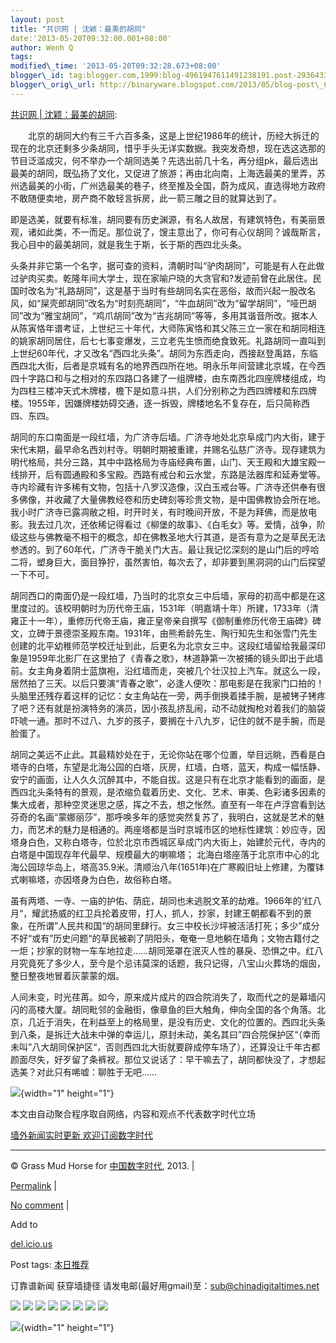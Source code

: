 ```yaml
--- 
layout: post 
title: "共识网 | 沈颖：最美的胡同" 
date:'2013-05-20T09:32:00.001+08:00' 
author: Wenh Q
tags:
modified\_time: '2013-05-20T09:32:28.673+08:00' 
blogger\_id: tag:blogger.com,1999:blog-4961947611491238191.post-293643332812349823
blogger\_orig\_url: http://binaryware.blogspot.com/2013/05/blog-post\_605.html
--- 
```

[共识网 |
沈颖：最美的胡同](http://feedproxy.google.com/~r/chinagfwblog/~3/CAQHKm2ix-c/):

<div>

　　北京的胡同大约有三千六百多条，这是上世纪1986年的统计，历经大拆迁的现在的北京还剩多少条胡同，惜乎手头无详实数据。我突发奇想，现在选这选那的节目泛滥成灾，何不举办一个胡同选美？先选出前几十名，再分组pk，最后选出最美的胡同，既弘扬了文化，又促进了旅游；再由北向南，上海选最美的里弄，苏州选最美的小街，广州选最美的巷子，终至推及全国，蔚为成风，直选得地方政府不敢随便卖地，房产商不敢轻言拆房，此一箭三雕之目的就算达到了。

即是选美，就要有标准，胡同要有历史渊源，有名人故居，有建筑特色，有美丽景观，诸如此类，不一而足。那位说了，馊主意出了，你可有心仪胡同？诚哉斯言，我心目中的最美胡同，就是我生于斯，长于斯的西四北头条。

头条并非它第一个名字，据可查的资料，清朝时叫“驴肉胡同”，可能是有人在此做过驴肉买卖。乾隆年间大学士，现在家喻户晓的大贪官和?发迹前曾在此居住。民国时改名为“礼路胡同”，这是基于当时有些胡同名实在恶俗，故而兴起一股改名风，如“屎壳郎胡同”改名为“时刻亮胡同”，“牛血胡同”改为“留学胡同”，“哑巴胡同”改为“雅宝胡同”，“鸡爪胡同”改为“吉兆胡同”等等，多用其谐音所改。据本人从陈寅恪年谱考证，上世纪三十年代，大师陈寅恪和其父陈三立一家在和胡同相连的姚家胡同居住，后七七事变爆发，三立老先生愤而绝食致死。礼路胡同一直叫到上世纪60年代，才又改名“西四北头条”。胡同为东西走向，西接赵登禹路，东临西四北大街，后者是京城有名的地界西四所在地。明永乐年间营建北京城，在今西四十字路口和与之相对的东四路口各建了一组牌楼，由东南西北四座牌楼组成，均为四柱三楼冲天式木牌楼，檐下是如意斗拱，人们分别称之为西四牌楼和东四牌楼。1955年，因嫌牌楼妨碍交通，逐一拆毁，牌楼地名不复存在，后只简称西四、东四。

胡同的东口南面是一段红墙，为广济寺后墙。广济寺地处北京阜成门内大街，建于宋代末期，最早命名西刘村寺。明朝时期被重建，并赐名弘慈广济寺。现存建筑为明代格局，共分三路，其中中路格局为寺庙经典布置，山门、天王殿和大雄宝殿一线排开，后有圆通殿和多宝殿。西路有戒台和云水堂，东路是法器库和延寿堂等。寺内珍藏有许多稀有文物，包括十八罗汉造像，汉白玉戒台等。广济寺还供奉有很多佛像，并收藏了大量佛教经卷和历史碑刻等珍贵文物，是中国佛教协会所在地。我小时广济寺已露凋敝之相，时开时关，有时晚间开放，不是为拜佛，而是放电影。我去过几次，还依稀记得看过《柳堡的故事》、《白毛女》等。爱情，战争，阶级这些与佛教毫不相干的概念，却在佛教圣地大行其道，是否有意为之是草民无法参透的。到了60年代，广济寺干脆关门大吉。最让我记忆深刻的是山门后的哼哈二将，塑身巨大，面目狰狞，虽然害怕，每次去了，却非要到黑洞洞的山门后探望一下不可。

胡同西口的南面仍是一段红墙，乃当时的北京女三中后墙，家母的初高中都是在这里度过的。该校明朝时为历代帝王庙，1531年（明嘉靖十年）所建，1733年（清雍正十一年），重修历代帝王庙，雍正皇帝亲自撰写《御制重修历代帝王庙碑》碑文，立碑于景德崇圣殿东南。1931年，由熊希龄先生、陶行知先生和张雪门先生创建的北平幼稚师范学校迁址到此，后更名为北京女三中。这段红墙留给我最深印象是1959年北影厂在这里拍了《青春之歌》，林道静第一次被捕的镜头即出于此墙前。女主角身着阴士蓝旗袍，沿红墙而走，突被几个壮汉拉上汽车。就这么一段，居然拍了三天。以后只要演“青春之歌”，必逢人便吹：那电影是在我家门口拍的！头脑里还残存着这样的记忆：女主角站在一旁，两手倒换着揉手腕，是被铐子铐疼了吧？还有就是扮演特务的演员，因小孩乱挤乱闹，动不动就掏枪对着我们的脑袋吓唬一通。那时不过八、九岁的孩子，要搁在十八九岁，记住的就不是手腕，而是脸蛋了。

胡同之美远不止此。其最精妙处在于，无论你站在哪个位置，举目远眺，西看是白塔寺的白塔，东望是北海公园的白塔，灰房，红墙，白塔，蓝天，构成一幅恬静、安宁的画面，让人久久沉醉其中，不能自拔。这是只有在北京才能看到的画面，是西四北头条特有的景观，是浓缩负载着历史、文化、艺术、审美、色彩诸多因素的集大成者，那种空灵迷思之感，挥之不去，想之怅然。直至有一年在卢浮宫看到达芬奇的名画“蒙娜丽莎”，那呼唤多年的感觉突然复苏了，我明白，这就是艺术的魅力，而艺术的魅力是相通的。两座塔都是当时京城市区的地标性建筑：妙应寺，因塔身白色，又称白塔寺，位於北京市西城区阜成门内大街上，始建於元代，寺内的白塔是中国现存年代最早、规模最大的喇嘛塔；
北海白塔座落于北京市中心的北海公园琼华岛上，塔高35.9米。清顺治八年(1651年)在广寒殿旧址上修建，为覆钵式喇嘛塔，亦因塔身为白色，故俗称白塔。

虽有两塔、一寺、一庙的护佑、荫庇，胡同也未逃脱文革的劫难。1966年的‘红八月“，耀武扬威的红卫兵抡着皮带，打人，抓人，抄家，封建王朝都看不到的景象，在所谓”人民共和国“的胡同里肆行。女三中校长沙坪被活活打死；多少”成分不好“或有”历史问题“的草民被剃了阴阳头，奄奄一息地躺在墙角；文物古籍付之一炬；抄家的财物一车车地拉走……胡同笼罩在泯灭人性的暴戾、恐惧之中。红八月究竟死了多少人，至今是个忌讳莫深的话题，我只记得，八宝山火葬场的烟囱，整日整夜地冒着灰蒙蒙的烟。

人间未变，时光荏苒。如今，原来成片成片的四合院消失了，取而代之的是幕墙闪闪的高楼大厦。胡同毗邻的金融街，像章鱼的巨大触角，伸向全国的各个角落。北京，几近于消失，在利益至上的格局里，是没有历史、文化的位置的。西四北头条到八条，是拆迁大战未中弹的幸运儿，原封未动，美名其曰”四合院保护区“（幸而未叫”八大胡同保护区“，否则西四北大街就要辟成停车场了），还算没让千年古都颜面尽失，好歹留了条裤衩。那位又说话了：早干嘛去了，胡同都快没了，才想起选美？对此只有唏嘘：聊胜于无吧……

</div>

![](http://pixel.quantserve.com/pixel/p-89EKCgBk8MZdE.gif){width="1"
height="1"}

本文由自动聚合程序取自网络，内容和观点不代表数字时代立场



[墙外新闻实时更新 欢迎订阅数字时代](http://eepurl.com/msuvD)


















------------------------------------------------------------------------

© Grass Mud Horse for
[中国数字时代](https://kexueshangwang.info/chinese), 2013. |

[Permalink](https://kexueshangwang.info/chinese/2013/05/%e5%85%b1%e8%af%86%e7%bd%91-%e6%b2%88%e9%a2%96%ef%bc%9a%e6%9c%80%e7%be%8e%e7%9a%84%e8%83%a1%e5%90%8c/)
|

[No
comment](https://kexueshangwang.info/chinese/2013/05/%e5%85%b1%e8%af%86%e7%bd%91-%e6%b2%88%e9%a2%96%ef%bc%9a%e6%9c%80%e7%be%8e%e7%9a%84%e8%83%a1%e5%90%8c/#comments)
|

Add to

[del.icio.us](http://del.icio.us/post?url=https://kexueshangwang.info/chinese/2013/05/%e5%85%b1%e8%af%86%e7%bd%91-%e6%b2%88%e9%a2%96%ef%bc%9a%e6%9c%80%e7%be%8e%e7%9a%84%e8%83%a1%e5%90%8c/&title=%E5%85%B1%E8%AF%86%E7%BD%91%20%7C%20%E6%B2%88%E9%A2%96%EF%BC%9A%E6%9C%80%E7%BE%8E%E7%9A%84%E8%83%A1%E5%90%8C)





Post tags:
[本日推荐](https://kexueshangwang.info/chinese/tag/%e6%9c%ac%e6%97%a5%e6%8e%a8%e8%8d%90/?category=18271)



订靠谱新闻 获穿墙捷径
请发电邮(最好用gmail)至：sub@chinadigitaltimes.net





<div>

[![](http://feeds.feedburner.com/~ff/chinagfwblog?d=yIl2AUoC8zA)](http://feeds.feedburner.com/~ff/chinagfwblog?a=CAQHKm2ix-c:3-cYjnfR9oo:yIl2AUoC8zA)
[![](http://feeds.feedburner.com/~ff/chinagfwblog?i=CAQHKm2ix-c:3-cYjnfR9oo:-BTjWOF_DHI)](http://feeds.feedburner.com/~ff/chinagfwblog?a=CAQHKm2ix-c:3-cYjnfR9oo:-BTjWOF_DHI)
[![](http://feeds.feedburner.com/~ff/chinagfwblog?i=CAQHKm2ix-c:3-cYjnfR9oo:F7zBnMyn0Lo)](http://feeds.feedburner.com/~ff/chinagfwblog?a=CAQHKm2ix-c:3-cYjnfR9oo:F7zBnMyn0Lo)
[![](http://feeds.feedburner.com/~ff/chinagfwblog?i=CAQHKm2ix-c:3-cYjnfR9oo:V_sGLiPBpWU)](http://feeds.feedburner.com/~ff/chinagfwblog?a=CAQHKm2ix-c:3-cYjnfR9oo:V_sGLiPBpWU)
[![](http://feeds.feedburner.com/~ff/chinagfwblog?d=qj6IDK7rITs)](http://feeds.feedburner.com/~ff/chinagfwblog?a=CAQHKm2ix-c:3-cYjnfR9oo:qj6IDK7rITs)
[![](http://feeds.feedburner.com/~ff/chinagfwblog?d=l6gmwiTKsz0)](http://feeds.feedburner.com/~ff/chinagfwblog?a=CAQHKm2ix-c:3-cYjnfR9oo:l6gmwiTKsz0)
[![](http://feeds.feedburner.com/~ff/chinagfwblog?i=CAQHKm2ix-c:3-cYjnfR9oo:gIN9vFwOqvQ)](http://feeds.feedburner.com/~ff/chinagfwblog?a=CAQHKm2ix-c:3-cYjnfR9oo:gIN9vFwOqvQ)
[![](http://feeds.feedburner.com/~ff/chinagfwblog?d=TzevzKxY174)](http://feeds.feedburner.com/~ff/chinagfwblog?a=CAQHKm2ix-c:3-cYjnfR9oo:TzevzKxY174)

</div>

![](http://feeds.feedburner.com/~r/chinagfwblog/~4/CAQHKm2ix-c){width="1"
height="1"}
